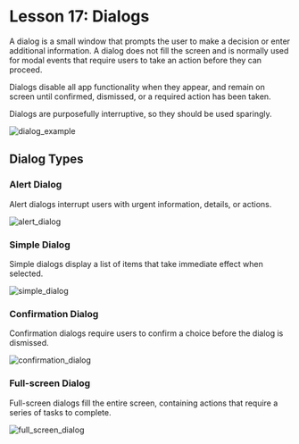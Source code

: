 # Lesson 17: Dialogs

A dialog is a small window that prompts the user to make a decision or enter additional information.
A dialog does not fill the screen and is normally used for modal events that require users to take 
an action before they can proceed.

Dialogs disable all app functionality when they appear, and remain on screen until confirmed, 
dismissed, or a required action has been taken.

Dialogs are purposefully interruptive, so they should be used sparingly.

![dialog_example]

## Dialog Types

### Alert Dialog

Alert dialogs interrupt users with urgent information, details, or actions.

![alert_dialog]

### Simple Dialog

Simple dialogs display a list of items that take immediate effect when selected.

![simple_dialog]

### Confirmation Dialog

Confirmation dialogs require users to confirm a choice before the dialog is dismissed.

![confirmation_dialog]

### Full-screen Dialog

Full-screen dialogs fill the entire screen, containing actions that require a series of tasks to 
complete.

![full_screen_dialog]

[dialog_example]: img/dialog_example.png "Example Dialog"
[alert_dialog]: img/alert_dialog.png "Alert Dialog"
[simple_dialog]: img/simple_dialog.png "Simple Dialog"
[confirmation_dialog]: img/confirmation_dialog.png "Confirmation Dialog"
[full_screen_dialog]: img/full_screen_dialog.png "Full-Screen Dialog"